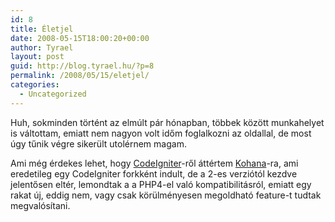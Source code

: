 ```yaml
---
id: 8
title: Életjel
date: 2008-05-15T18:00:20+00:00
author: Tyrael
layout: post
guid: http://blog.tyrael.hu/?p=8
permalink: /2008/05/15/eletjel/
categories:
  - Uncategorized
---
```

<div>
  <p>
    Huh, sokminden történt az elmúlt pár hónapban, többek között munkahelyet is váltottam, emiatt nem nagyon volt időm foglalkozni az oldallal, de most úgy tűnik végre sikerült utolérnem magam.
  </p>
  
  <p>
    Ami még érdekes lehet, hogy <a href="http://codeigniter.com/">CodeIgniter</a>-ről áttértem <a href="http://kohanaphp.com/">Kohana</a>-ra, ami eredetileg egy CodeIgniter forkként indult, de a 2-es verziótól kezdve jelentősen eltér, lemondtak a a PHP4-el való kompatibilitásról, emiatt egy rakat új, eddig nem, vagy csak körülményesen megoldható feature-t tudtak megvalósítani.
  </p>
</div>